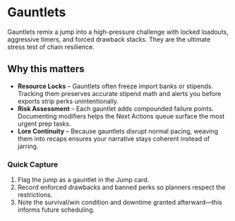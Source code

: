 <!--
Bloodawn

Copyright (c) 2025 Bloodawn

Permission is hereby granted, free of charge, to any person obtaining a copy
of this software and associated documentation files (the "Software"), to deal
in the Software without restriction, including without limitation the rights
to use, copy, modify, merge, publish, distribute, sublicense, and/or sell
copies of the Software, and to permit persons to do so, subject to the
following conditions:

The above copyright notice and this permission notice shall be included in all
copies or substantial portions of the Software.

THE SOFTWARE IS PROVIDED "AS IS", WITHOUT WARRANTY OF ANY KIND, EXPRESS OR
IMPLIED, INCLUDING BUT NOT LIMITED TO THE WARRANTIES OF MERCHANTABILITY,
FITNESS FOR A PARTICULAR PURPOSE AND NONINFRINGEMENT. IN NO EVENT SHALL THE
AUTHORS OR COPYRIGHT HOLDERS BE LIABLE FOR ANY CLAIM, DAMAGES OR OTHER
LIABILITY, WHETHER IN AN ACTION OF CONTRACT, TORT OR OTHERWISE, ARISING FROM,
OUT OF OR IN CONNECTION WITH THE SOFTWARE OR THE USE OR OTHER DEALINGS IN THE
SOFTWARE.
-->

# Gauntlets

Gauntlets remix a jump into a high-pressure challenge with locked loadouts, aggressive timers, and forced drawback stacks. They are the ultimate stress test of chain resilience.

## Why this matters

- **Resource Locks** – Gauntlets often freeze import banks or stipends. Tracking them preserves accurate stipend math and alerts you before exports strip perks unintentionally.
- **Risk Assessment** – Each gauntlet adds compounded failure points. Documenting modifiers helps the Next Actions queue surface the most urgent prep tasks.
- **Lore Continuity** – Because gauntlets disrupt normal pacing, weaving them into recaps ensures your narrative stays coherent instead of jarring.

### Quick Capture

1. Flag the jump as a gauntlet in the Jump card.
2. Record enforced drawbacks and banned perks so planners respect the restrictions.
3. Note the survival/win condition and downtime granted afterward—this informs future scheduling.
